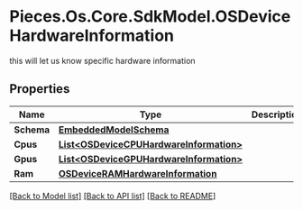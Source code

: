 # Pieces.Os.Core.SdkModel.OSDeviceHardwareInformation
this will let us know specific hardware information

## Properties

Name | Type | Description | Notes
------------ | ------------- | ------------- | -------------
**Schema** | [**EmbeddedModelSchema**](EmbeddedModelSchema.md) |  | [optional] 
**Cpus** | [**List&lt;OSDeviceCPUHardwareInformation&gt;**](OSDeviceCPUHardwareInformation.md) |  | [optional] 
**Gpus** | [**List&lt;OSDeviceGPUHardwareInformation&gt;**](OSDeviceGPUHardwareInformation.md) |  | [optional] 
**Ram** | [**OSDeviceRAMHardwareInformation**](OSDeviceRAMHardwareInformation.md) |  | [optional] 

[[Back to Model list]](../README.md#documentation-for-models) [[Back to API list]](../README.md#documentation-for-api-endpoints) [[Back to README]](../README.md)

